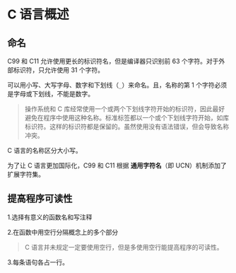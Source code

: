 # C 语言概述

## 命名

C99 和 C11 允许使用更长的标识符名，但是编译器只识别前 63 个字符。对于外部标识符，只允许使用 31 个字符。

可以用小写、大写字母、数字和下划线（`_`）来命名。且，名称的第 1 个字符必须是字母或下划线，不能是数字。

> 操作系统和 C 库经常使用一个或两个下划线字符开始的标识符，因此最好避免在程序中使用这种名称。标准标签都以一个或个下划线字符开始，如库标识符。这样的标识符都是保留的。虽然使用没有语法错误，但会导致名称冲突。

C 语言的名称区分大小写。

为了让 C 语言更加国际化，C99 和 C11 根据 **通用字符名**（即 UCN）机制添加了扩展字符集。

## 提高程序可读性

1.选择有意义的函数名和写注释

2.在函数中用空行分隔概念上的多个部分

> C 语言并未规定一定要使用空行，但是多使用空行能提高程序的可读性。

3.每条语句各占一行。
